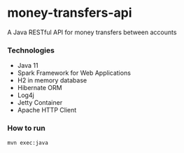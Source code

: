 # money-transfers-api

A Java RESTful API for money transfers between accounts

### Technologies
- Java 11
- Spark Framework for Web Applications
- H2 in memory database
- Hibernate ORM
- Log4j
- Jetty Container
- Apache HTTP Client

### How to run
```sh
mvn exec:java
```
